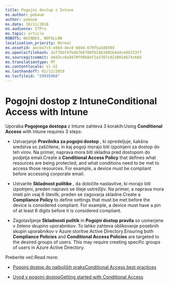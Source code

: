 ```yaml
---
title: Pogojni dostop z Intune
ms.author: pebaum
author: pebaum
ms.date: 10/11/2018
ms.audience: ITPro
ms.topic: article
ROBOTS: NOINDEX, NOFOLLOW
localization_priority: Normal
ms.assetid: aecba7c5-e86d-4ec8-9d44-679f5a3d659d
ms.openlocfilehash: 2e778bf4fbdb766700fb24b3405b4ddce89253f7
ms.sourcegitcommit: dd43cc0a9470f98b8ef2a3787c823801d674c666
ms.translationtype: MT
ms.contentlocale: sl-SI
ms.lasthandoff: 02/12/2019
ms.locfileid: "29935968"
---
```

# <a name="conditional-access-with-intune"></a><span data-ttu-id="5613f-102">Pogojni dostop z Intune</span><span class="sxs-lookup"><span data-stu-id="5613f-102">Conditional Access with Intune</span></span>

<span data-ttu-id="5613f-103">Uporaba **Pogojnega dostopa** z Intune zahteva 3 korakih:</span><span class="sxs-lookup"><span data-stu-id="5613f-103">Using **Conditional Access** with Intune requires 3 steps:</span></span> 
  
- <span data-ttu-id="5613f-p101">Ustvarjanje **Pravilnika za pogojni dostop** , ki opredeljuje, kakšna sredstva so zaščitene, in kaj pogoji morajo biti izpolnjeni za dostop do teh virov. Na primer, naprava mora biti skladna pred dostopom do podjetja email.</span><span class="sxs-lookup"><span data-stu-id="5613f-p101">Create a **Conditional Access Policy** that defines what resources are being protected, and what conditions need to be met to access those resources. For example, a device must be compliant before accessing corporate email.</span></span> 
    
- <span data-ttu-id="5613f-p102">Ustvarite **Skladnost politike** , da določite nastavitve, ki morajo biti izpolnjeni, preden napravo se šteje ustrežljiv. Na primer, a naprava mora imeti pin vsaj 6 številk, preden se zagovarja skladne.</span><span class="sxs-lookup"><span data-stu-id="5613f-p102">Create a **Compliance Policy** to define settings that must be met before the device is considered compliant. For example, a device must have a pin of at least 6 digits before it is considered compliant.</span></span> 
    
- <span data-ttu-id="5613f-p103">Zagotavljanje **Skladnosti politik** in **Pogojni dostop pravila** so usmerjene v želeno skupino uporabnikov. To lahko zahteva oblikovanje posebnih skupin uporabnikov v Azure storitve Active Directory.</span><span class="sxs-lookup"><span data-stu-id="5613f-p103">Ensuring both **Compliance Policies** and **Conditional Access Policies** are targeted to the desired groups of users. This may require creating specific groups of users in Azure Active Directory.</span></span> 
    
<span data-ttu-id="5613f-110">Preberite več:</span><span class="sxs-lookup"><span data-stu-id="5613f-110">Read more:</span></span>
  
- [<span data-ttu-id="5613f-111">Pogojni dostop do najboljših praks</span><span class="sxs-lookup"><span data-stu-id="5613f-111">Conditional Access best practices</span></span>](https://docs.microsoft.com/azure/active-directory/conditional-access/best-practices)
    
- [<span data-ttu-id="5613f-112">Uvod v pogojni dostop</span><span class="sxs-lookup"><span data-stu-id="5613f-112">Getting started with Conditional Access </span></span>](https://docs.microsoft.com/azure/active-directory/active-directory-conditional-access-azure-portal-get-started)
    

